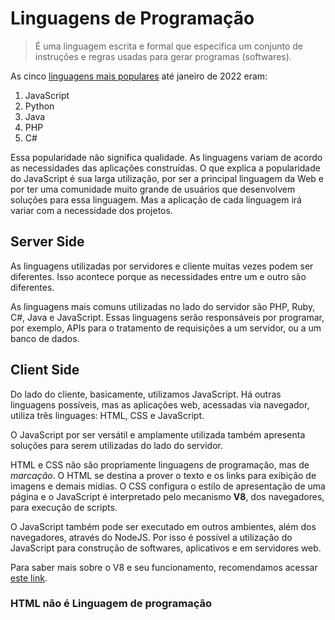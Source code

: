 # Linguagens de Programação

> É uma linguagem escrita e formal que especifica um conjunto de instruções e regras usadas para gerar programas (softwares).

As cinco [linguagens mais populares][1] até janeiro de 2022 eram:

1. JavaScript
2. Python
3. Java
4. PHP
5. C#

Essa popularidade não significa qualidade. As linguagens variam de acordo as necessidades das aplicações construídas. O que explica a popularidade do JavaScript é sua larga utilização, por ser a principal linguagem da Web e por ter uma comunidade muito grande de usuários que desenvolvem soluções para essa linguagem. Mas a aplicação de cada linguagem irá variar com a necessidade dos projetos.

## Server Side

As linguagens utilizadas por servidores e cliente muitas vezes podem ser diferentes. Isso acontece porque as necessidades entre um e outro são diferentes.

As linguagens mais comuns utilizadas no lado do servidor são PHP, Ruby, C#, Java e JavaScript. Essas linguagens serão responsáveis por programar, por exemplo, APIs para o tratamento de requisições a um servidor, ou a um banco de dados.

## Client Side

Do lado do cliente, basicamente, utilizamos JavaScript. Há outras linguagens possíveis, mas as aplicações web, acessadas via navegador, utiliza três linguages: HTML, CSS e JavaScript.

O JavaScript por ser versátil e amplamente utilizada também apresenta soluções para serem utilizadas do lado do servidor.

HTML e CSS não são propriamente linguagens de programação, mas de *marcação*. O HTML se destina a prover o texto e os links para exibição de imagens e demais mídias. O CSS configura o estilo de apresentação de uma página e o JavaScript é interpretado pelo mecanismo **V8**, dos navegadores, para execução de scripts.

O JavaScript também pode ser executado em outros ambientes, além dos navegadores, através do NodeJS. Por isso é possível a utilização do JavaScript para construção de softwares, aplicativos e em servidores web.

Para saber mais sobre o V8 e seu funcionamento, recomendamos acessar [este link][2].

### HTML não é Linguagem de programação

[1]: https://redmonk.com/rstephens/2023/05/16/top20-jan2023/
[2]: https://v8.dev
